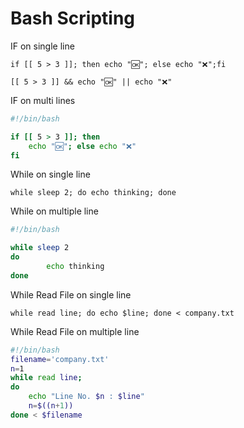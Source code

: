 # Bash Scripting

IF on single line

`if [[ 5 > 3 ]]; then echo "🆗"; else echo "❌";fi`

`[[ 5 > 3 ]] && echo "🆗" || echo "❌"`

IF on multi lines

```bash
#!/bin/bash

if [[ 5 > 3 ]]; then 
    echo "🆗"; else echo "❌"
fi
```

While on single line

`while sleep 2; do echo thinking; done`

While on multiple line

```bash
#!/bin/bash

while sleep 2
do
        echo thinking
done
```

While Read File on single line

`while read line; do echo $line; done < company.txt`

While Read File on multiple line

```bash
#!/bin/bash
filename='company.txt'
n=1
while read line; 
do
    echo "Line No. $n : $line"
    n=$((n+1))
done < $filename
```
